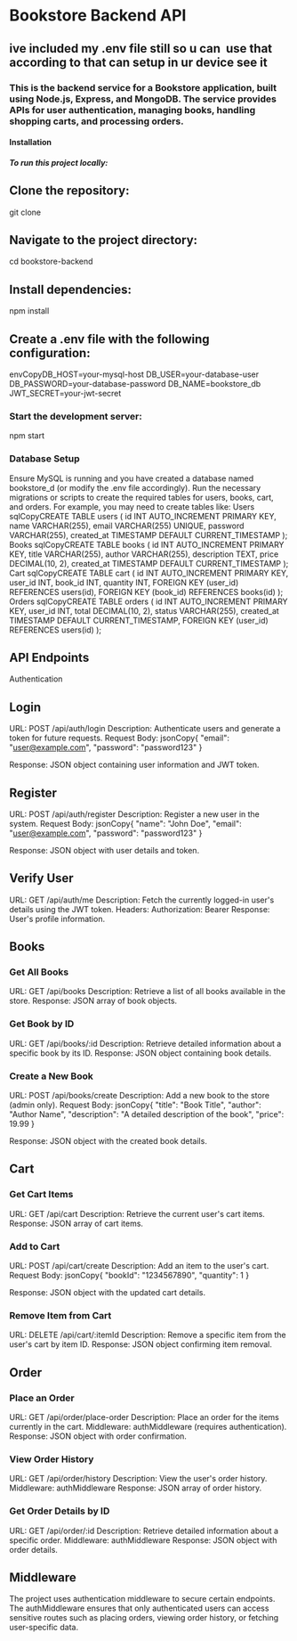 # Bookstore Backend API
## ive included my .env file still so u can  use that according to that can setup in ur device see it
### This is the backend service for a Bookstore application, built using Node.js, Express, and MongoDB. The service provides APIs for user authentication, managing books, handling shopping carts, and processing orders.
#### Installation
##### To run this project locally:

## Clone the repository:
git clone <repository-url>

## Navigate to the project directory:
cd bookstore-backend

## Install dependencies:
npm install

## Create a .env file with the following configuration:
envCopyDB_HOST=your-mysql-host
DB_USER=your-database-user
DB_PASSWORD=your-database-password
DB_NAME=bookstore_db
JWT_SECRET=your-jwt-secret

### Start the development server:
npm start


### Database Setup
Ensure MySQL is running and you have created a database named bookstore_d (or modify the .env file accordingly).
Run the necessary migrations or scripts to create the required tables for users, books, cart, and orders.
For example, you may need to create tables like:
Users
sqlCopyCREATE TABLE users (
  id INT AUTO_INCREMENT PRIMARY KEY,
  name VARCHAR(255),
  email VARCHAR(255) UNIQUE,
  password VARCHAR(255),
  created_at TIMESTAMP DEFAULT CURRENT_TIMESTAMP
);
Books
sqlCopyCREATE TABLE books (
  id INT AUTO_INCREMENT PRIMARY KEY,
  title VARCHAR(255),
  author VARCHAR(255),
  description TEXT,
  price DECIMAL(10, 2),
  created_at TIMESTAMP DEFAULT CURRENT_TIMESTAMP
);
Cart
sqlCopyCREATE TABLE cart (
  id INT AUTO_INCREMENT PRIMARY KEY,
  user_id INT,
  book_id INT,
  quantity INT,
  FOREIGN KEY (user_id) REFERENCES users(id),
  FOREIGN KEY (book_id) REFERENCES books(id)
);
Orders
sqlCopyCREATE TABLE orders (
  id INT AUTO_INCREMENT PRIMARY KEY,
  user_id INT,
  total DECIMAL(10, 2),
  status VARCHAR(255),
  created_at TIMESTAMP DEFAULT CURRENT_TIMESTAMP,
  FOREIGN KEY (user_id) REFERENCES users(id)
);
## API Endpoints
Authentication
## Login

URL: POST /api/auth/login
Description: Authenticate users and generate a token for future requests.
Request Body:
jsonCopy{
  "email": "user@example.com",
  "password": "password123"
}

Response: JSON object containing user information and JWT token.

## Register

URL: POST /api/auth/register
Description: Register a new user in the system.
Request Body:
jsonCopy{
  "name": "John Doe",
  "email": "user@example.com",
  "password": "password123"
}

Response: JSON object with user details and token.

## Verify User

URL: GET /api/auth/me
Description: Fetch the currently logged-in user's details using the JWT token.
Headers: Authorization: Bearer <JWT token>
Response: User's profile information.

## Books
### Get All Books

URL: GET /api/books
Description: Retrieve a list of all books available in the store.
Response: JSON array of book objects.

### Get Book by ID

URL: GET /api/books/:id
Description: Retrieve detailed information about a specific book by its ID.
Response: JSON object containing book details.

### Create a New Book

URL: POST /api/books/create
Description: Add a new book to the store (admin only).
Request Body:
jsonCopy{
  "title": "Book Title",
  "author": "Author Name",
  "description": "A detailed description of the book",
  "price": 19.99
}

Response: JSON object with the created book details.

## Cart
### Get Cart Items

URL: GET /api/cart
Description: Retrieve the current user's cart items.
Response: JSON array of cart items.

### Add to Cart

URL: POST /api/cart/create
Description: Add an item to the user's cart.
Request Body:
jsonCopy{
  "bookId": "1234567890",
  "quantity": 1
}

Response: JSON object with the updated cart details.

### Remove Item from Cart

URL: DELETE /api/cart/:itemId
Description: Remove a specific item from the user's cart by item ID.
Response: JSON object confirming item removal.

## Order
### Place an Order

URL: GET /api/order/place-order
Description: Place an order for the items currently in the cart.
Middleware: authMiddleware (requires authentication).
Response: JSON object with order confirmation.

### View Order History

URL: GET /api/order/history
Description: View the user's order history.
Middleware: authMiddleware
Response: JSON array of order history.

### Get Order Details by ID

URL: GET /api/order/:id
Description: Retrieve detailed information about a specific order.
Middleware: authMiddleware
Response: JSON object with order details.

## Middleware
The project uses authentication middleware to secure certain endpoints. The authMiddleware ensures that only authenticated users can access sensitive routes such as placing orders, viewing order history, or fetching user-specific data.
